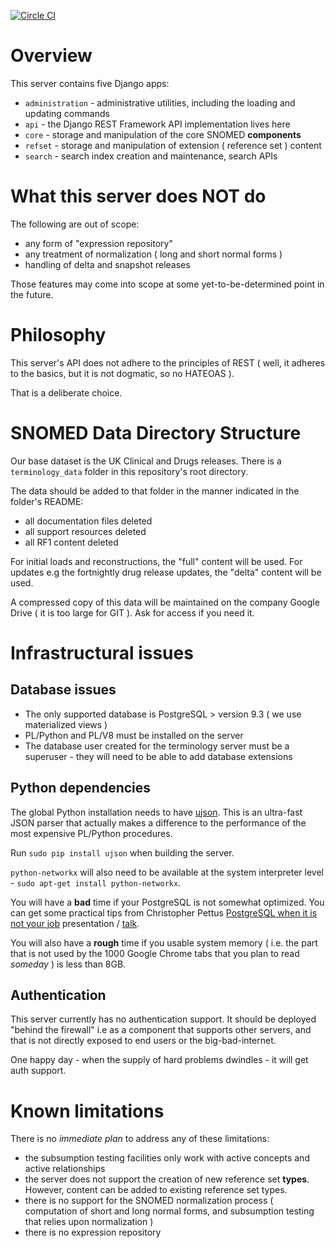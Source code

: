 [![Circle CI](https://circleci.com/gh/savannahinformatics/slade360-terminology-server.svg?style=svg)](https://circleci.com/gh/savannahinformatics/slade360-terminology-server)

# Overview
This server contains five Django apps:

 * `administration` - administrative utilities, including the loading and updating commands
 * `api` - the Django REST Framework API implementation lives here
 * `core` - storage and manipulation of the core SNOMED **components**
 * `refset` - storage and manipulation of extension ( reference set ) content
 * `search` - search index creation and maintenance, search APIs

# What this server does **NOT** do
The following are out of scope:
 * any form of "expression repository"
 * any treatment of normalization ( long and short normal forms )
 * handling of delta and snapshot releases

Those features may come into scope at some yet-to-be-determined point in the
future.

# Philosophy
This server's API does not adhere to the principles of REST ( well, it adheres
to the basics, but it is not dogmatic, so no HATEOAS ).

That is a deliberate choice.

# SNOMED Data Directory Structure
Our base dataset is the UK Clinical and Drugs releases. There is a `terminology_data`
folder in this repository's root directory.

The data should be added to that folder in the manner indicated in the folder's README:
 * all documentation files deleted
 * all support resources deleted
 * all RF1 content deleted

For initial loads and reconstructions, the "full" content will be used. For updates e.g the
fortnightly drug release updates, the "delta" content will be used.

A compressed copy of this data will be maintained on the company Google Drive ( it is too large
for GIT ). Ask for access if you need it.

# Infrastructural issues
## Database issues
 * The only supported database is PostgreSQL > version 9.3 ( we use materialized views )
 * PL/Python and PL/V8 must be installed on the server
 * The database user created for the terminology server must be a superuser - they will need to be able to add database extensions

## Python dependencies
The global Python installation needs to have [ujson](https://pypi.python.org/pypi/ujson). This is an ultra-fast JSON
parser that actually makes a difference to the performance of the most expensive PL/Python procedures.

Run `sudo pip install ujson` when building the server.

`python-networkx` will also need to be available at the system interpreter level - `sudo apt-get install python-networkx`.

You will have a **bad** time if your PostgreSQL is not somewhat optimized.
You can get some practical tips from Christopher Pettus [PostgreSQL when it is
not your job](http://thebuild.com/presentations/not-your-job.pdf) presentation
/ [talk](https://www.youtube.com/watch?v=3yhfW1BDOSQ).

You will also have a **rough** time if you usable system memory ( i.e. the
part that is not used by the 1000 Google Chrome tabs that you plan to read
*someday* ) is less than 8GB.

## Authentication
This server currently has no authentication support. It should be deployed
"behind the firewall" i.e as a component that supports other servers, and that
is not directly exposed to end users or the big-bad-internet.

One happy day - when the supply of hard problems dwindles - it will get auth
support.

# Known limitations
There is no *immediate plan* to address any of these limitations:

 * the subsumption testing facilities only work with active concepts and active
 relationships
 * the server does not support the creation of new reference set **types**.
 However, content can be added to existing reference set types.
 * there is no support for the SNOMED normalization process ( computation of
 short and long normal forms, and subsumption testing that relies upon
 normalization )
 * there is no expression repository

